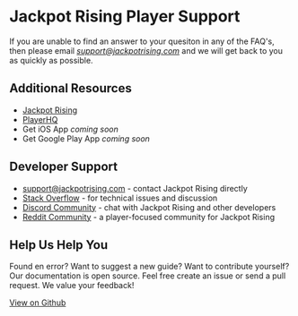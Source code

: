 # Jackpot Rising Player Support

If you are unable to find an answer to your quesiton in any of the FAQ's, then please email *support@jackpotrising.com* and we will get back to you as quickly as possible.

## Additional Resources

* [Jackpot Rising](https://jackpotrising.com)
* [PlayerHQ](https://playerhq.jackpotrising.com)
* Get iOS App *coming soon*
* Get Google Play App *coming soon*

## Developer Support

* <support@jackpotrising.com> - contact Jackpot Rising directly
* [Stack Overflow](https://stackoverflow.com/questions/tagged/jackpotrising) - for technical issues and discussion
* [Discord Community](https://discordapp.com/invite/tVbJZUM) - chat with Jackpot Rising and other developers
* [Reddit Community](https://www.reddit.com/r/jackpotrising/) - a player-focused community for Jackpot Rising

## Help Us Help You

Found en error? Want to suggest a new guide? Want to contribute yourself? Our documentation is open source. Feel free create an issue or send a pull request. We value your feedback!

[View on Github](https://github.com/JackpotRising/jr-support)